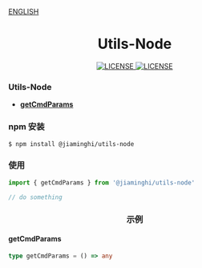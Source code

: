 [ENGLISH](./README_EN.md)

<h1 align="center">Utils-Node</h1>

<p align="center">
    <a href="https://github.com/jiaming743/ftp/blob/master/LICENSE">
      <img src="https://img.shields.io/github/license/jiaming743/ftp.svg" alt="LICENSE" />
    </a>
    <a href="https://www.npmjs.com/package/@jiaminghi/ftp">
      <img src="https://img.shields.io/npm/v/@jiaminghi/ftp.svg" alt="LICENSE" />
    </a>
</p>

### Utils-Node

- **[getCmdParams](#getCmdParams)**

### npm 安装

```shell
$ npm install @jiaminghi/utils-node
```

### 使用

```typescript
import { getCmdParams } from '@jiaminghi/utils-node'

// do something
```

<h3 align="center">示例</h3>

#### getCmdParams

```typescript
type getCmdParams = () => any
```
